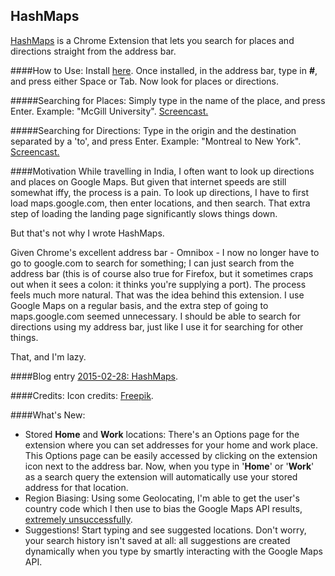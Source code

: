 HashMaps
-------------

[HashMaps](https://chrome.google.com/webstore/detail/hashmaps/ncbcjemlgfabkoebboepbofhbmhekion) is a Chrome Extension that lets you search for places and directions straight from the address bar. 

####How to Use:
Install [here](https://chrome.google.com/webstore/detail/hashmaps/ncbcjemlgfabkoebboepbofhbmhekion). Once installed, in the address bar, type in **#**, and press either Space or Tab. Now look for places or directions.

#####Searching for Places:
Simply type in the name of the place, and press Enter. Example: "McGill University". [Screencast.](https://www.youtube.com/watch?v=zGTYNvsGLgU)

#####Searching for Directions:
Type in the origin and the destination separated by a 'to', and press Enter. Example: "Montreal to New York". [Screencast.](https://www.youtube.com/watch?v=VPGPeumO-d4)

####Motivation
While travelling in India, I often want to look up directions and places on Google Maps. But given that internet speeds are still somewhat iffy, the process is a pain. To look up directions, I have to first load maps.google.com, then enter locations, and then search. That extra step of loading the landing page significantly slows things down.

But that's not why I wrote HashMaps.

Given Chrome's excellent address bar - Omnibox - I now no longer have to go to google.com to search for something; I can just search from the address bar (this is of course also true for Firefox, but it sometimes craps out when it sees a colon: it thinks you're supplying a port). The process feels much more natural. That was the idea behind this extension. I use Google Maps on a regular basis, and the extra step of going to maps.google.com seemed unnecessary. I should be able to search for directions using my address bar, just like I use it for searching for other things.

That, and I'm lazy.

####Blog entry
[2015-02-28: HashMaps](http://shivankaulsahib.me/blog/2015/02/28/hashmaps.html).

####Credits:
Icon credits: [Freepik](http://www.flaticon.com/authors/freepik).

####What's New:
- Stored **Home** and **Work** locations: There's an Options page for the extension where you can set addresses for your home and work place. This Options page can be easily accessed by clicking on the extension icon next to the address bar. Now, when you type in '**Home**' or '**Work**' as a search query the extension will automatically use your stored address for that location.
- Region Biasing: Using some Geolocating, I'm able to get the user's country code which I then use to bias the Google Maps API results, [extremely unsuccessfully](http://stackoverflow.com/questions/2647086/googles-geocoder-returns-wrong-country-ignoring-the-region-hint). 
- Suggestions! Start typing and see suggested locations. Don't worry, your search history isn't saved at all: all suggestions are created dynamically when you type by smartly interacting with the Google Maps API.
